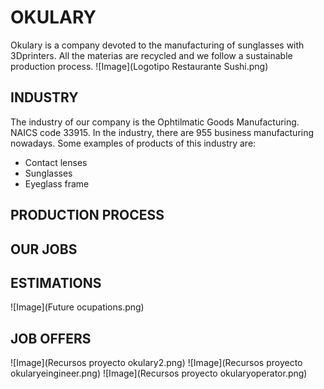 # OKULARY
Okulary is a company devoted to the manufacturing of sunglasses with 3Dprinters. All the materias are recycled and we follow a sustainable production process.
 ![Image](Logotipo Restaurante Sushi.png)
## INDUSTRY
The industry of our company is the Ophtilmatic Goods Manufacturing. NAICS code 33915.
In the industry, there are 955 business manufacturing nowadays.
Some examples of products of this industry are:
- Contact lenses
- Sunglasses
- Eyeglass frame

## PRODUCTION PROCESS







## OUR JOBS







## ESTIMATIONS
 ![Image](Future ocupations.png)




## JOB OFFERS
 ![Image](Recursos proyecto okulary2.png)
 ![Image](Recursos proyecto okularyeingineer.png)
 ![Image](Recursos proyecto okularyoperator.png)

